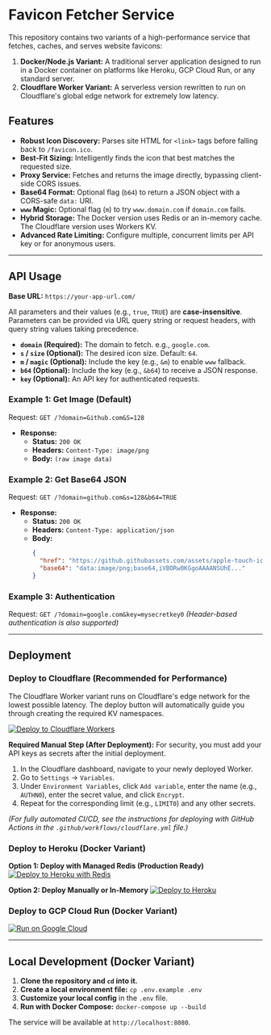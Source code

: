 # Favicon Fetcher Service

This repository contains two variants of a high-performance service that fetches, caches, and serves website favicons:
1.  **Docker/Node.js Variant:** A traditional server application designed to run in a Docker container on platforms like Heroku, GCP Cloud Run, or any standard server.
2.  **Cloudflare Worker Variant:** A serverless version rewritten to run on Cloudflare's global edge network for extremely low latency.

## Features

- **Robust Icon Discovery:** Parses site HTML for `<link>` tags before falling back to `/favicon.ico`.
- **Best-Fit Sizing:** Intelligently finds the icon that best matches the requested size.
- **Proxy Service:** Fetches and returns the image directly, bypassing client-side CORS issues.
- **Base64 Format:** Optional flag (`b64`) to return a JSON object with a CORS-safe `data:` URI.
- **`www` Magic:** Optional flag (`m`) to try `www.domain.com` if `domain.com` fails.
- **Hybrid Storage:** The Docker version uses Redis or an in-memory cache. The Cloudflare version uses Workers KV.
- **Advanced Rate Limiting:** Configure multiple, concurrent limits per API key or for anonymous users.

---

## API Usage

**Base URL:** `https://your-app-url.com/`

All parameters and their values (e.g., `true`, `TRUE`) are **case-insensitive**. Parameters can be provided via URL query string or request headers, with query string values taking precedence.

- **`domain` (Required):** The domain to fetch. e.g., `google.com`.
- **`s` / `size` (Optional):** The desired icon size. Default: `64`.
- **`m` / `magic` (Optional):** Include the key (e.g., `&m`) to enable `www` fallback.
- **`b64` (Optional):** Include the key (e.g., `&b64`) to receive a JSON response.
- **`key` (Optional):** An API key for authenticated requests.

### Example 1: Get Image (Default)

Request: `GET /?domain=Github.com&S=128`

- **Response:**
  - **Status:** `200 OK`
  - **Headers:** `Content-Type: image/png`
  - **Body:** `(raw image data)`

### Example 2: Get Base64 JSON

Request: `GET /?domain=github.com&s=128&b64=TRUE`

- **Response:**
  - **Status:** `200 OK`
  - **Headers:** `Content-Type: application/json`
  - **Body:**
    ```json
    {
      "href": "https://github.githubassets.com/assets/apple-touch-icon-144x144.png",
      "base64": "data:image/png;base64,iVBORw0KGgoAAAANSUhE..."
    }
    ```

### Example 3: Authentication

Request: `GET /?domain=google.com&key=mysecretkey0`
*(Header-based authentication is also supported)*

---

## Deployment

### Deploy to Cloudflare (Recommended for Performance)

The Cloudflare Worker variant runs on Cloudflare's edge network for the lowest possible latency. The deploy button will automatically guide you through creating the required KV namespaces.

[![Deploy to Cloudflare Workers](https://deploy.workers.cloudflare.com/button)](https://deploy.workers.cloudflare.com/?url=https://github.com/kaerez/favicon-fetcher&path=cloudflare)

**Required Manual Step (After Deployment):**
For security, you must add your API keys as secrets after the initial deployment.
1.  In the Cloudflare dashboard, navigate to your newly deployed Worker.
2.  Go to `Settings` -> `Variables`.
3.  Under `Environment Variables`, click `Add variable`, enter the name (e.g., `AUTHN0`), enter the secret value, and click `Encrypt`.
4.  Repeat for the corresponding limit (e.g., `LIMIT0`) and any other secrets.

*(For fully automated CI/CD, see the instructions for deploying with GitHub Actions in the `.github/workflows/cloudflare.yml` file.)*

### Deploy to Heroku (Docker Variant)

**Option 1: Deploy with Managed Redis (Production Ready)**
[![Deploy to Heroku with Redis](https://www.herokucdn.com/deploy/button.svg)](https://heroku.com/deploy?template=https://github.com/kaerez/favicon-fetcher&filename=app.json)

**Option 2: Deploy Manually or In-Memory**
[![Deploy to Heroku](https://www.herokucdn.com/deploy/button.svg)](https://heroku.com/deploy?template=https://github.com/kaerez/favicon-fetcher&filename=app-no-redis.json)

### Deploy to GCP Cloud Run (Docker Variant)

[![Run on Google Cloud](https://deploy.cloud.run/button.svg)](https://deploy.cloud.run)

---

## Local Development (Docker Variant)

1.  **Clone the repository and `cd` into it.**
2.  **Create a local environment file:** `cp .env.example .env`
3.  **Customize your local config** in the `.env` file.
4.  **Run with Docker Compose:** `docker-compose up --build`

The service will be available at `http://localhost:8080`.
